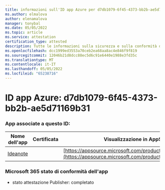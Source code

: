 ```yaml
---
title: informazioni sull'ID app Azure per d7db1079-6f45-4373-bb2b-ae5d71169b31
ms.author: elmalova
author: elenamalova
manager: tonybal
ms.date: 05/05/2022
ms.topic: article
ms.service: attestation
certification_type: attested
description: Tutte le informazioni sulla sicurezza e sulla conformità disponibili per d7db1079-6f45-4373-bb2b-ae5d71169b31.
ms.openlocfilehash: dcc1999ed3553a70ceb2ea68aa8ac4e846f9f819
ms.sourcegitcommit: 12046b21d8dcc88ec5d6c91e6440e1988e3fd35c
ms.translationtype: MT
ms.contentlocale: it-IT
ms.lasthandoff: 05/05/2022
ms.locfileid: "65238716"
---
```

# <a name="azure-app-id-d7db1079-6f45-4373-bb2b-ae5d71169b31"></a>ID app Azure: d7db1079-6f45-4373-bb2b-ae5d71169b31


### <a name="apps-associated-with-this-id"></a>App associate a questo ID:
| **Nome dell'app** | **Certificata** | **Visualizzazione in AppSource** |
|--------------|---------------|-----------------------|
| [Ideanote](../forward/WA200003876.md) |  | [https://appsource.microsoft.com/product/office/WA200003876](https://appsource.microsoft.com/product/office/WA200003876) |

### <a name="microsoft-365-app-compliance-status"></a>Microsoft 365 stato di conformità dell'app
- stato attestazione Publisher: completato
